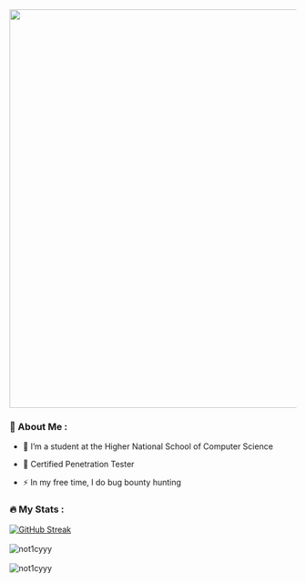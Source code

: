 <div id="header" align="center">
  <img src="https://media.giphy.com/media/RwwjPm2yREKk0gZvFn/giphy.gif" width="700"/>
</div>


### :book: About Me :

- :telescope: I’m a student at the Higher National School of Computer Science

- :seedling: Certified Penetration Tester 

- :zap: In my free time, I do bug bounty hunting

### :fire: My Stats :

[![GitHub Streak](http://github-readme-streak-stats.herokuapp.com?user=not1cyyy&theme=dark&background=000000)](https://git.io/streak-stats)
<br />
<br />
<img src="https://github-readme-stats.vercel.app/api?username=not1cyyy&show_icons=true&theme=dark" alt="not1cyyy" />
<br />
<br />
<img src="https://github-readme-stats.vercel.app/api/top-langs/?username=not1cyyy&count_private=true&theme=dark&line_height=30&hide=html&layout=default" alt="not1cyyy" />


